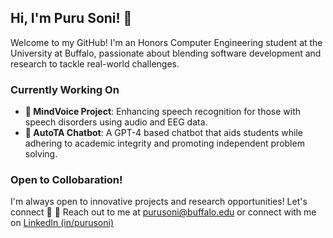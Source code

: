 ## Hi, I'm Puru Soni! 👋
Welcome to my GitHub! I'm an Honors Computer Engineering student at the University at Buffalo, passionate about blending software development and research to tackle real-world challenges.

### Currently Working On
- **🧠 MindVoice Project**: Enhancing speech recognition for those with speech disorders using audio and EEG data.
- **🤖 AutoTA Chatbot**: A GPT-4 based chatbot that aids students while adhering to academic integrity and promoting independent problem solving.

### Open to Collobaration!
I'm always open to innovative projects and research opportunities! Let's connect 🚀
📧 Reach out to me at [purusoni@buffalo.edu](mailto:purusoni@buffalo.edu)
or connect with me on [LinkedIn (in/purusoni)](https://www.linkedin.com/in/purusoni/)
